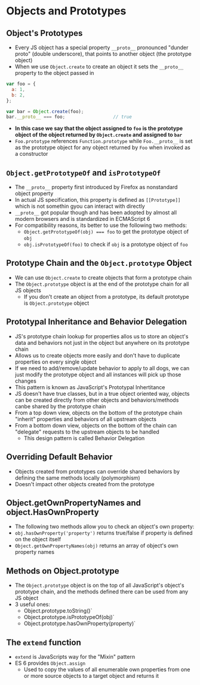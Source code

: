 # Objects and Prototypes

## Object's Prototypes
- Every JS object has a special property `__proto__` pronounced "dunder proto" (double underscore), that points to another object (the prototype object)
- When we use `Object.create` to create an object it sets the `__proto__` property to the object passed in
```javascript
var foo = {
  a: 1,
  b: 2,
};

var bar = Object.create(foo);
bar.__proto__ === foo;                  // true
```
- **In this case we say that the object assigned to `foo` is the prototype object of the object returned by `Object.create` and assigned to `bar`**
- `Foo.prototype` references `Function.prototype` while `Foo.__proto__` is set as the prototype object for any object returned by `Foo` when invoked as a constructor

## `Object.getPrototypeOf` and `isPrototypeOf`
- The `__proto__` property first introduced by Firefox as nonstandard object property
- In actual JS specification, this property is defined as `[[Prototype]]` which is not somethin gyou can interact with directly
- `__proto__` got popular though and has been adopted by almost all modern browsers and is standardized in ECMAScript 6
- For compatibility reasons, its better to use the following two methods:
  - `Object.getPrototypeOf(obj) === foo` to get the prototype object of `obj`
  - `obj.isPrototypeOf(foo)` to check if `obj` is a prototype object of `foo`

## Prototype Chain and the `Object.prototype` Object
- We can use `Object.create` to create objects that form a prototype chain
- The `Object.prototype` object is at the end of the prototype chain for all JS objects
  - If you don't create an object from a prototype, its default prototype is `Object.prototype` object

## Prototypal Inheritance and Behavior Delegation
- JS's prototype chain lookup for properties allos us to store an object's data and behaviors not just in the object but anywhere on its prototype chain
- Allows us to create objects more easily and don't have to duplicate properties on every single object
- If we need to add/remove/update behavior to apply to all dogs, we can just modify the prototype object and all instances will pick up those changes
- This pattern is known as JavaScript's Prototypal Inhertitance
- JS doesn't have true classes, but in a true object oriented way, objects can be created directly from other objects and behaviors/methods canbe shared by the prototype chain
- From a top down view, objects on the bottom of the prototype chain "inherit" properties and behaviors of all upstream objects
- From a bottom down view, objects on the bottom of the chain can "delegate" requests to the upstream objects to be handled
  - This design pattern is called Behavior Delegation

## Overriding Default Behavior
- Objects created from prototypes can override shared behaviors by defining the same methods locally (polymorphism)
- Doesn't impact other objects created from the prototype

## Object.getOwnPropertyNames and object.HasOwnProperty
- The following two methods allow you to check an object's own property:
- `obj.hasOwnProperty('property')` returns true/false if property is defined on the object itself
- `Object.getOwnPropertyNames(obj)` returns an array of object's own property names

## Methods on Object.prototype
- The `Object.prototype` object is on the top of all JavaScript's object's prototype chain, and the methods defined there can be used from any JS object
- 3 useful ones:
  - Object.prototype.toString()`
  - Object.prototype.isPrototypeOf(obj)`
  - Object.prototype.hasOwnProperty(property)`

## The `extend` function
- `extend` is JavaScripts way for the "Mixin" pattern
- ES 6 provides `Object.assign`
  - Used to copy the values of all enumerable own properties from one or more source objects to a target object and returns it